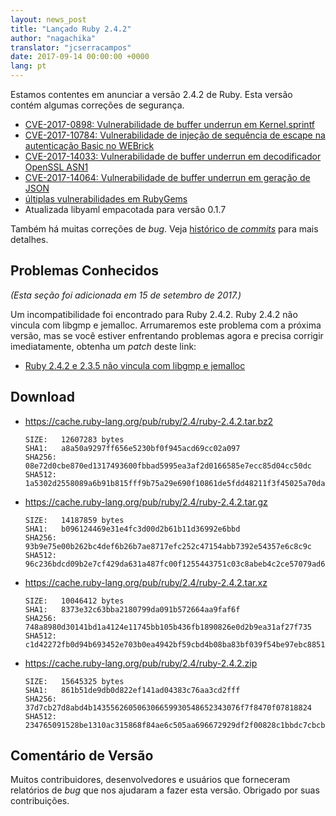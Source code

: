 ```yaml
---
layout: news_post
title: "Lançado Ruby 2.4.2"
author: "nagachika"
translator: "jcserracampos"
date: 2017-09-14 00:00:00 +0000
lang: pt
---
```


Estamos contentes em anunciar a versão 2.4.2 de Ruby.
Esta versão contém algumas correções de segurança.

* [CVE-2017-0898: Vulnerabilidade de buffer underrun em Kernel.sprintf](/en/news/2017/09/14/sprintf-buffer-underrun-cve-2017-0898/)
* [CVE-2017-10784: Vulnerabilidade de injeção de sequência de escape na autenticação Basic no WEBrick](/en/news/2017/09/14/webrick-basic-auth-escape-sequence-injection-cve-2017-10784/)
* [CVE-2017-14033: Vulnerabilidade de buffer underrun em decodificador OpenSSL ASN1](/en/news/2017/09/14/openssl-asn1-buffer-underrun-cve-2017-14033/)
* [CVE-2017-14064: Vulnerabilidade de buffer underrun em geração de JSON](/en/news/2017/09/14/json-heap-exposure-cve-2017-14064/)
* [últiplas vulnerabilidades em RubyGems](/en/news/2017/08/29/multiple-vulnerabilities-in-rubygems/)
* Atualizada libyaml empacotada para versão 0.1.7

Também há muitas correções de _bug_.
Veja [histórico de _commits_](https://github.com/ruby/ruby/compare/v2_4_1...v2_4_2) para mais detalhes.

## Problemas Conhecidos

_(Esta seção foi adicionada em 15 de setembro de 2017.)_

Um incompatibilidade foi encontrado para Ruby 2.4.2.
Ruby 2.4.2 não vincula com libgmp e jemalloc.
Arrumaremos este problema com a próxima versão, mas se você estiver enfrentando problemas agora e precisa corrigir imediatamente, obtenha um _patch_ deste link:

* [Ruby 2.4.2 e 2.3.5 não vincula com libgmp e jemalloc](https://bugs.ruby-lang.org/issues/13899)

## Download

* <https://cache.ruby-lang.org/pub/ruby/2.4/ruby-2.4.2.tar.bz2>

      SIZE:   12607283 bytes
      SHA1:   a8a50a9297ff656e5230bf0f945acd69cc02a097
      SHA256: 08e72d0cbe870ed1317493600fbbad5995ea3af2d0166585e7ecc85d04cc50dc
      SHA512: 1a5302d2558089a6b91b815fff9b75a29e690f10861de5fdd48211f3f45025a70dad7495f216e6af9c62d72e69ed316f1a52fada704bdc7e6d8c094d141ea77c

* <https://cache.ruby-lang.org/pub/ruby/2.4/ruby-2.4.2.tar.gz>

      SIZE:   14187859 bytes
      SHA1:   b096124469e31e4fc3d00d2b61b11d36992e6bbd
      SHA256: 93b9e75e00b262bc4def6b26b7ae8717efc252c47154abb7392e54357e6c8c9c
      SHA512: 96c236bdcd09b2e7cf429da631a487fc00f1255443751c03c8abeb4c2ce57079ad60ef566fecc0bf2c7beb2f080e2b8c4d30f321664547b2dc7d2a62aa1075ef

* <https://cache.ruby-lang.org/pub/ruby/2.4/ruby-2.4.2.tar.xz>

      SIZE:   10046412 bytes
      SHA1:   8373e32c63bba2180799da091b572664aa9faf6f
      SHA256: 748a8980d30141bd1a4124e11745bb105b436fb1890826e0d2b9ea31af27f735
      SHA512: c1d42272fb0d94b693452e703b0ea4942bf59cbd4b08ba83bf039f54be97ebc88511632413da0164970b4cf97bc302bccb88aab48edfa8fa147498e7ee741595

* <https://cache.ruby-lang.org/pub/ruby/2.4/ruby-2.4.2.zip>

      SIZE:   15645325 bytes
      SHA1:   861b51de9db0d822ef141ad04383c76aa3cd2fff
      SHA256: 37d7cb27d8abd4b143556260506306659930548652343076f7f8470f07818824
      SHA512: 234765091528be1310ac315868f84ae6c505aa696672929df2f00828c1bbdc7cbcb2fc690eab4e73efde6be9104584ba7b6944853861f6d05e775b124ce8dfd5

## Comentário de Versão

Muitos contribuidores, desenvolvedores e usuários que forneceram relatórios de _bug_ que nos ajudaram a fazer esta versão.
Obrigado por suas contribuições.
